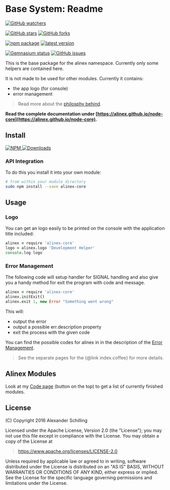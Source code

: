 Base System: Readme
=================================================

[![GitHub watchers](
  https://img.shields.io/github/watchers/alinex/node-core.svg?style=social&label=Watch&maxAge=2592000)](
  https://github.com/alinex/node-core/subscription)
<!-- {.hidden-small} -->
[![GitHub stars](
  https://img.shields.io/github/stars/alinex/node-core.svg?style=social&label=Star&maxAge=2592000)](
  https://github.com/alinex/node-core)
[![GitHub forks](
  https://img.shields.io/github/forks/alinex/node-core.svg?style=social&label=Fork&maxAge=2592000)](
  https://github.com/alinex/node-core)
<!-- {.hidden-small} -->
<!-- {p:.right} -->

[![npm package](
  https://img.shields.io/npm/v/alinex-core.svg?maxAge=2592000&label=latest%20version)](
  https://www.npmjs.com/package/alinex-core)
[![latest version](
  https://img.shields.io/npm/l/alinex-core.svg?maxAge=2592000)](
  #license)
<!-- {.hidden-small} -->
[![Gemnasium status](
  https://img.shields.io/gemnasium/alinex/node-core.svg?maxAge=2592000)](
  https://gemnasium.com/alinex/node-core)
[![GitHub issues](
  https://img.shields.io/github/issues/alinex/node-core.svg?maxAge=2592000)](
  https://github.com/alinex/node-core/issues)
<!-- {.hidden-small} -->


This is the base package for the alinex namespace. Currently only
some helpers are contained here.

It is not made to be used for other modules. Currently it contains:
- the app logo (for console)
- error management

> Read more about the [philosphy behind](https://alinex.github.io/develop/alinex.html).

__Read the complete documentation under
[https://alinex.github.io/node-core](https://alinex.github.io/node-core).__
<!-- {p: .hidden} -->


Install
-------------------------------------------------

[![NPM](https://nodei.co/npm/alinex-core.png?downloads=true&downloadRank=true&stars=true)
  ![Downloads](https://nodei.co/npm-dl/alinex-core.png?months=9&height=3)
](https://www.npmjs.com/package/alinex-core)

### API Integration

To do this you install it into your own module:

``` sh
# from within your module directory
sudo npm install --save alinex-core
```


Usage
-------------------------------------------------

### Logo

You can get an logo easily to be printed on the console with the application title
included:

``` coffee
alinex = require 'alinex-core'
logo = alinex.logo 'Development Helper'
console.log logo
```

### Error Management

The following code will setup handler for SIGNAL handling and also give you
a handy method for exit the program with code and message.

``` coffee
alinex = require 'alinex-core'
alinex.initExit()
alinex.exit 1, new Error "Something went wrong"
```

This will:

- output the error
- output a possible err.description property
- exit the process with the given code

You can find the possible codes for alinex in in the description of the
[Error Management](src/index.coffee.html#error-management).

> See the separate pages for the {@link index.coffee} for more details.


Alinex Modules
-------------------------------------------------

Look at my [Code page](https://alinex.github.io/code.html) (button on the top)
to get a list of currently finished modules.


License
-------------------------------------------------

(C) Copyright 2016 Alexander Schilling

Licensed under the Apache License, Version 2.0 (the "License");
you may not use this file except in compliance with the License.
You may obtain a copy of the License at

>  <https://www.apache.org/licenses/LICENSE-2.0>

Unless required by applicable law or agreed to in writing, software
distributed under the License is distributed on an "AS IS" BASIS,
WITHOUT WARRANTIES OR CONDITIONS OF ANY KIND, either express or implied.
See the License for the specific language governing permissions and
limitations under the License.
